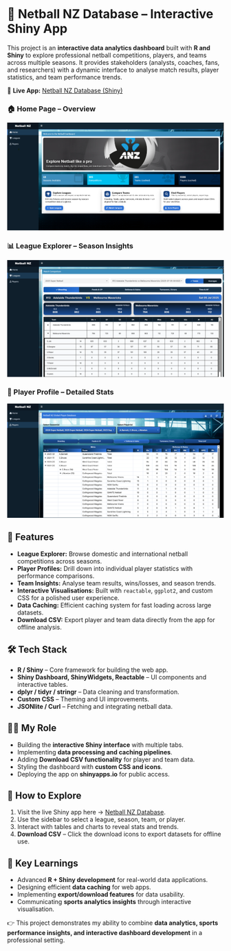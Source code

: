# 🏐 Netball NZ Database – Interactive Shiny App

This project is an **interactive data analytics dashboard** built with **R and Shiny** to explore professional netball competitions, players, and teams across multiple seasons. It provides stakeholders (analysts, coaches, fans, and researchers) with a dynamic interface to analyse match results, player statistics, and team performance trends.

🔗 **Live App:** [Netball NZ Database (Shiny)](https://nouria99.shinyapps.io/netball-nz-database-version4/)

### 🏠 Home Page – Overview

![Home Page](https://github.com/Nouria99/Netball-NZ_Database/blob/main/home%20page.png)

### 📊 League Explorer – Season Insights

![League Explorer](https://github.com/Nouria99/Netball-NZ_Database/blob/main/leagues%20Page.png)

### 👤 Player Profile – Detailed Stats

![Player Profile](https://github.com/Nouria99/Netball-NZ_Database/blob/main/Players%20Page.png)

## 📌 Features

* **League Explorer:** Browse domestic and international netball competitions across seasons.
* **Player Profiles:** Drill down into individual player statistics with performance comparisons.
* **Team Insights:** Analyse team results, wins/losses, and season trends.
* **Interactive Visualisations:** Built with `reactable`, `ggplot2`, and custom CSS for a polished user experience.
* **Data Caching:** Efficient caching system for fast loading across large datasets.
* **Download CSV:** Export player and team data directly from the app for offline analysis.

## 🛠️ Tech Stack

* **R / Shiny** – Core framework for building the web app.
* **Shiny Dashboard, ShinyWidgets, Reactable** – UI components and interactive tables.
* **dplyr / tidyr / stringr** – Data cleaning and transformation.
* **Custom CSS** – Theming and UI improvements.
* **JSONlite / Curl** – Fetching and integrating netball data.

## 👩‍💻 My Role

* Building the **interactive Shiny interface** with multiple tabs.
* Implementing **data processing and caching pipelines**.
* Adding **Download CSV functionality** for player and team data.
* Styling the dashboard with **custom CSS and icons**.
* Deploying the app on **shinyapps.io** for public access.

## 🚀 How to Explore

1. Visit the live Shiny app here → [Netball NZ Database](https://nouria99.shinyapps.io/netball-nz-database-version4/).
2. Use the sidebar to select a league, season, team, or player.
3. Interact with tables and charts to reveal stats and trends.
4. **Download CSV** – Click the download icons to export datasets for offline use.

## 🎯 Key Learnings

* Advanced **R + Shiny development** for real-world data applications.
* Designing efficient **data caching** for web apps.
* Implementing **export/download features** for data usability.
* Communicating **sports analytics insights** through interactive visualisation.

👉 This project demonstrates my ability to combine **data analytics, sports performance insights, and interactive dashboard development** in a professional setting.


